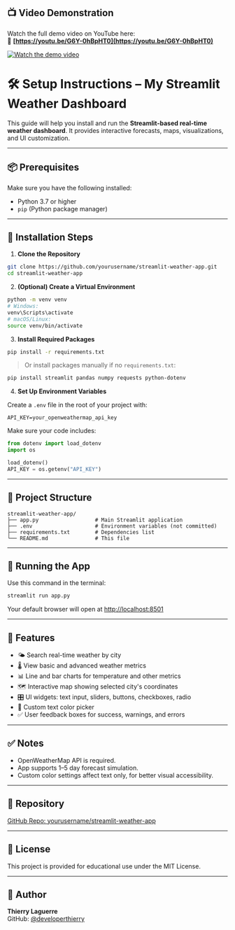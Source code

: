 ## 📺 Video Demonstration

Watch the full demo video on YouTube here:  
🎥 **[https://youtu.be/G6Y-0hBpHT0](https://youtu.be/G6Y-0hBpHT0)**

[![Watch the demo video](https://img.youtube.com/vi/G6Y-0hBpHT0/0.jpg)](https://youtu.be/G6Y-0hBpHT0)



# 🛠️ Setup Instructions – My Streamlit Weather Dashboard

This guide will help you install and run the **Streamlit-based real-time weather dashboard**. It provides interactive forecasts, maps, visualizations, and UI customization.

---

## 📦 Prerequisites

Make sure you have the following installed:

- Python 3.7 or higher  
- `pip` (Python package manager)

---

## 🔧 Installation Steps

1. **Clone the Repository**

```bash
git clone https://github.com/yourusername/streamlit-weather-app.git
cd streamlit-weather-app
```

2. **(Optional) Create a Virtual Environment**

```bash
python -m venv venv
# Windows:
venv\Scripts\activate
# macOS/Linux:
source venv/bin/activate
```

3. **Install Required Packages**

```bash
pip install -r requirements.txt
```

> Or install packages manually if no `requirements.txt`:

```bash
pip install streamlit pandas numpy requests python-dotenv
```

4. **Set Up Environment Variables**

Create a `.env` file in the root of your project with:

```env
API_KEY=your_openweathermap_api_key
```

Make sure your code includes:

```python
from dotenv import load_dotenv
import os

load_dotenv()
API_KEY = os.getenv("API_KEY")
```

---

## 📂 Project Structure

```
streamlit-weather-app/
├── app.py                  # Main Streamlit application
├── .env                    # Environment variables (not committed)
├── requirements.txt        # Dependencies list
└── README.md               # This file
```

---

## 🚀 Running the App

Use this command in the terminal:

```bash
streamlit run app.py
```

Your default browser will open at [http://localhost:8501](http://localhost:8501)

---

## 🎨 Features

- 🌤️ Search real-time weather by city
- 🌡️ View basic and advanced weather metrics
- 📊 Line and bar charts for temperature and other metrics
- 🗺️ Interactive map showing selected city's coordinates
- 🎛️ UI widgets: text input, sliders, buttons, checkboxes, radio
- 🎨 Custom text color picker
- ✅ User feedback boxes for success, warnings, and errors

---

## ✅ Notes

- OpenWeatherMap API is required.
- App supports 1–5 day forecast simulation.
- Custom color settings affect text only, for better visual accessibility.

---

## 🔗 Repository

[GitHub Repo: yourusername/streamlit-weather-app](https://github.com/yourusername/streamlit-weather-app)

---

## 📄 License

This project is provided for educational use under the MIT License.

---

## 🙋 Author

**Thierry Laguerre**  
GitHub: [@developerthierry](https://github.com/developerthierry)
